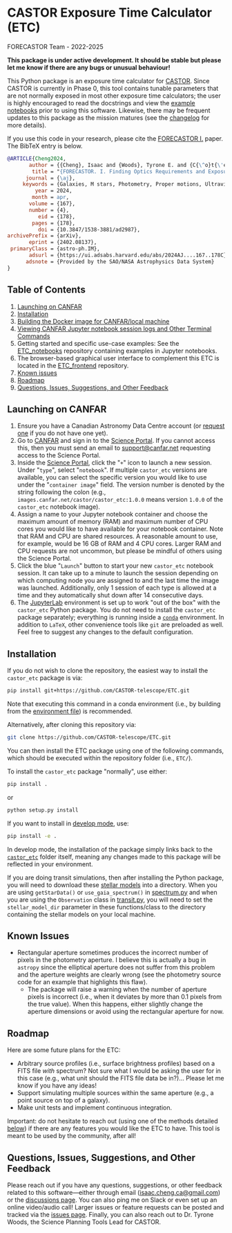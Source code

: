 # CASTOR Exposure Time Calculator (ETC)

FORECASTOR Team - 2022-2025

**This package is under active development. It should be stable but please let me know if
there are any bugs or unusual behaviour!**

This Python package is an exposure time calculator for
[CASTOR](https://www.castormission.org/). Since CASTOR is currently in Phase 0, this tool
contains tunable parameters that are not normally exposed in most other exposure time
calculators; the user is highly encouraged to read the docstrings and view the
[example notebooks](https://github.com/CASTOR-telescope/ETC_notebooks) prior to using this
software. Likewise, there may be frequent updates to this package as the mission matures
(see the [changelog](CHANGELOG.md) for more details).

If you use this code in your research, please cite the
[FORECASTOR I.](https://ui.adsabs.harvard.edu/abs/2024AJ....167..178C/abstract)
paper. The BibTeX entry is below.

```bibtex
@ARTICLE{Cheng2024,
       author = {{Cheng}, Isaac and {Woods}, Tyrone E. and {C{\^o}t{\'e}}, Patrick and {Glover}, Jennifer and {Bansal}, Dhananjhay and {Amenouche}, Melissa and {Marshall}, Madeline A. and {Amen}, Laurie and {Hutchings}, John and {Ferrarese}, Laura and {Venn}, Kim A. and {Balogh}, Michael and {Blouin}, Simon and {Cloutier}, Ryan and {Dickson}, Nolan and {Gallagher}, Sarah and {Hellmich}, Martin and {H{\'e}nault-Brunet}, Vincent and {Khatu}, Viraja and {Lawlor-Forsyth}, Cameron and {Morgan}, Cameron and {Richer}, Harvey and {Sawicki}, Marcin and {Sorba}, Robert},
        title = "{FORECASTOR. I. Finding Optics Requirements and Exposure Times for the Cosmological Advanced Survey Telescope for Optical and UV Research Mission}",
      journal = {\aj},
     keywords = {Galaxies, M stars, Photometry, Proper motions, Ultraviolet telescopes, White dwarf stars, 573, 985, 1234, 1295, 1743, 1799, Astrophysics - Instrumentation and Methods for Astrophysics, Astrophysics - Astrophysics of Galaxies, Astrophysics - Solar and Stellar Astrophysics},
         year = 2024,
        month = apr,
       volume = {167},
       number = {4},
          eid = {178},
        pages = {178},
          doi = {10.3847/1538-3881/ad2987},
archivePrefix = {arXiv},
       eprint = {2402.08137},
 primaryClass = {astro-ph.IM},
       adsurl = {https://ui.adsabs.harvard.edu/abs/2024AJ....167..178C},
      adsnote = {Provided by the SAO/NASA Astrophysics Data System}
}
```

## Table of Contents

1. [Launching on CANFAR](#launching-on-canfar)
2. [Installation](#installation)
3. [Building the Docker image for CANFAR/local machine](docker/README.md)
4. [Viewing CANFAR Jupyter notebook session logs and Other Terminal Commands](docker/how_to_view_session_logs.md)
5. Getting started and specific use-case examples: See the
   [ETC_notebooks](https://github.com/CASTOR-telescope/ETC_notebooks) repository
   containing examples in Jupyter notebooks.
6. The browser-based graphical user interface to complement this ETC is located in the
   [ETC_frontend](https://github.com/CASTOR-telescope/ETC_frontend) repository.
7. [Known issues](#known-issues)
8. [Roadmap](#roadmap)
9. [Questions, Issues, Suggestions, and Other Feedback](#questions--issues)

## Launching on CANFAR

1. Ensure you have a Canadian Astronomy Data Centre account (or
   [request one](https://www.cadc-ccda.hia-iha.nrc-cnrc.gc.ca/en/auth/request.html) if you
   do not have one yet).
2. Go to [CANFAR](https://www.canfar.net/en/) and sign in to the
   [Science Portal](https://www.canfar.net/science-portal/). If you cannot access this,
   then you must send an email to [support@canfar.net](mailto:support@canfar.net)
   requesting access to the Science Portal.
3. Inside the [Science Portal](https://www.canfar.net/science-portal/), click the "`+`"
   icon to launch a new session. Under "`type`", select "`notebook`". If multiple
   `castor_etc` versions are available, you can select the specific version you would like
   to use under the "`container image`" field. The version number is denoted by the string
   following the colon (e.g., `images.canfar.net/castor/castor_etc:1.0.0` means version
   `1.0.0` of the `castor_etc` notebook image).
4. Assign a name to your Jupyter notebook container and choose the maximum amount of
   memory (RAM) and maximum number of CPU cores you would like to have available for your
   notebook container. Note that RAM and CPU are shared resources. A reasonable amount to
   use, for example, would be 16 GB of RAM and 4 CPU cores. Larger RAM and CPU requests
   are not uncommon, but please be mindful of others using the Science Portal.
5. Click the blue "`Launch`" button to start your new `castor_etc` notebook session. It
   can take up to a minute to launch the session depending on which computing node you are
   assigned to and the last time the image was launched. Additionally, only 1 session of
   each type is allowed at a time and they automatically shut down after 14 consecutive
   days.
6. The [JupyterLab](https://jupyter.org/) environment is set up to work "out of the box"
   with the `castor_etc` Python package. You do not need to install the `castor_etc`
   package separately; everything is running inside a
   [`conda`](https://docs.conda.io/en/latest/) environment. In addition to `LaTeX`, other
   convenience tools like `git` are preloaded as well. Feel free to suggest any changes to
   the default configuration.

## Installation

If you do not wish to clone the repository, the easiest way to install the `castor_etc`
package is via:

```bash
pip install git+https://github.com/CASTOR-telescope/ETC.git
```

Note that executing this command in a conda environment (i.e., by building from the
[environment file](docker/castor_etc_env.yml)) is recommended.

Alternatively, after cloning this repository via:

```bash
git clone https://github.com/CASTOR-telescope/ETC.git
```

You can then install the ETC package using one of the following commands, which should be
executed within the repository folder (i.e., `ETC/`).

To install the `castor_etc` package "normally", use either:

```bash
pip install .
```

or

```bash
python setup.py install
```

If you want to install in
[develop mode](https://pip-python3.readthedocs.io/en/latest/reference/pip_install.html#install-editable),
use:

```bash
pip install -e .
```

In develop mode, the installation of the package simply links back to the
[`castor_etc`](castor_etc/) folder itself, meaning any changes made to this package will
be reflected in your environment.

If you are doing transit simulations, then after installing the Python package, you will need to
download these [stellar models](https://kona.ubishops.ca/jsikora/poet_stellar_models.tar.gz) into a
directory. When you are using `getStarData()` or `use_gaia_spectrum()` in
[spectrum.py](castor_etc/spectrum.py) and when you are using the `Observation` class in
[transit.py](castor_etc/transit.py), you will need to set the `stellar_model_dir` parameter in
these functions/class to the directory containing the stellar models on your local machine.

## Known Issues

- Rectangular aperture sometimes produces the incorrect number of pixels in the photometry
  aperture. I believe this is actually a bug in `astropy` since the elliptical aperture
  does not suffer from this problem and the aperture weights are clearly wrong (see the
  photometry source code for an example that highlights this flaw).
  - The package will raise a warning when the number of aperture pixels is incorrect
    (i.e., when it deviates by more than 0.1 pixels from the true value). When this
    happens, either slightly change the aperture dimensions or avoid using the rectangular
    aperture for now.

## Roadmap

Here are some future plans for the ETC:

- Arbitrary source profiles (i.e., surface brightness profiles) based on a FITS file
  _with_ spectrum? Not sure what I would be asking the user for in this case (e.g., what
  unit should the FITS file data be in?)... Please let me know if you have any ideas!
- Support simulating multiple sources within the same aperture (e.g., a point source on
  top of a galaxy).
- Make unit tests and implement continuous integration.

Important: do not hesitate to reach out (using one of the methods detailed
[below](#questions-issues-suggestions-and-other-feedback)) if there are any features you
would like the ETC to have. This tool is meant to be used by the community, after all!

## Questions, Issues, Suggestions, and Other Feedback

Please reach out if you have any questions, suggestions, or other feedback related to this
software—either through email
([isaac.cheng.ca@gmail.com](mailto:isaac.cheng.ca@gmail.com)) or the
[discussions page](https://github.com/CASTOR-telescope/ETC/discussions). You can also ping
me on Slack or even set up an online video/audio call! Larger issues or feature requests
can be posted and tracked via the
[issues page](https://github.com/CASTOR-telescope/ETC/issues). Finally, you can also reach
out to Dr. Tyrone Woods, the Science Planning Tools Lead for CASTOR.
